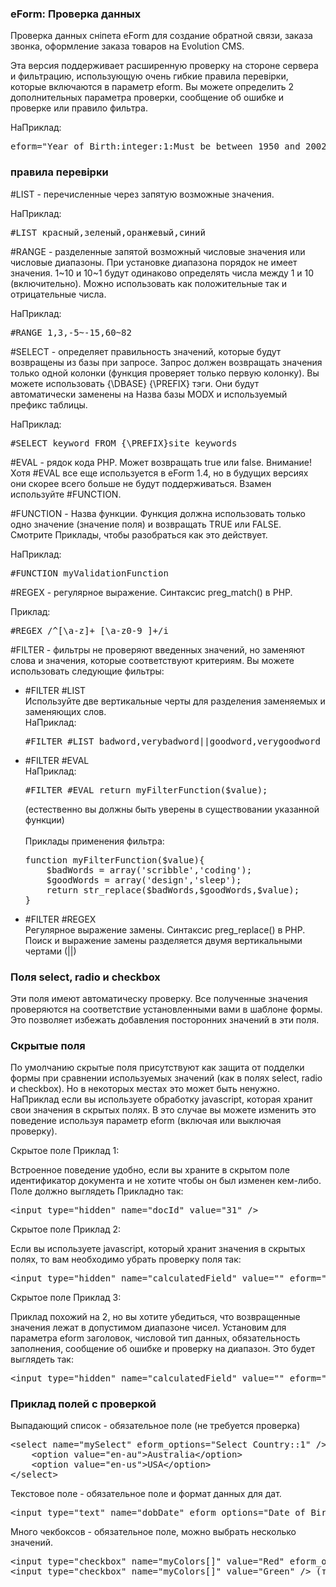 
<meta http-equiv="Content-Type" content="text/html; charset=utf-8">
<h3>eForm: Проверка данных </h3> 
Проверка данных сніпета eForm для создание обратной связи, заказа звонка, оформление заказа товаров на Evolution CMS.	
<br>
<p>Эта версия поддерживает расширенную проверку на стороне сервера и фильтрацию, использующую очень гибкие правила перевірки, которые включаются в параметр eform. Вы можете определить 2 дополнительных параметра проверки, сообщение об ошибке и проверке или правило фильтра.</p>
<p>НаПриклад:</p>
<pre class="brush: html;">eform="Year of Birth:integer:1:Must be between 1950 and 2002:#RANGE 1950-2002"</pre>

<h3 class="sub-header text-bold">правила перевірки</h3>
<p><span class="text-bold">#LIST</span> - перечисленные через запятую возможные значения.</p>
<p>НаПриклад:</p>
<pre class="brush: html;">#LIST красный,зеленый,оранжевый,синий</pre>
<p><span class="text-bold">#RANGE</span> - разделенные запятой возможный числовые значения или числовые диапазоны. При установке диапазона порядок не имеет значения. 1~10 и 10~1 будут одинаково определять числа между 1 и 10 (включительно). Можно использовать как положительные так и отрицательные числа.</p>
<p>НаПриклад:</p>
<pre class="brush: html;">#RANGE 1,3,-5~-15,60~82</pre>
<p><span class="text-bold">#SELECT</span> - определяет правильность значений, которые будут возвращены из базы при запросе. Запрос должен возвращать значения только одной колонки (функция проверяет только первую колонку). Вы можете использовать {\DBASE} {\PREFIX} тэги. Они будут автоматически заменены на Назва базы MODX и используемый префикс таблицы.</p>
<p>НаПриклад:</p>
<pre class="brush: html;">#SELECT keyword FROM {\PREFIX}site_keywords</pre>
<p><span class="text-bold">#EVAL</span> - рядок кода PHP. Может возвращать true или false. Внимание! Хотя #EVAL все еще используется в eForm 1.4, но в будущих версиях они скорее всего больше не будут поддерживаться. Взамен используйте #FUNCTION.</p>
<p><span class="text-bold">#FUNCTION</span> - Назва функции. Функция должна использовать только одно значение (значение поля) и возвращать TRUE или FALSE. Смотрите Приклады, чтобы разобраться как это действует.</p>
<p>НаПриклад:</p>
<pre class="brush: html;">#FUNCTION myValidationFunction</pre>
<p><span class="text-bold">#REGEX</span> - регулярное выражение. Синтаксис preg_match() в PHP.</p>
<p>Приклад:</p>
<pre class="brush: html;">#REGEX /^[\a-z]+ [\a-z0-9_]+/i</pre>
<p><span class="text-bold">#FILTER</span> - фильтры не проверяют введенных значений, но заменяют слова и значения, которые соответствуют критериям. Вы можете использовать следующие фильтры:</p>
<ul>
	<li>#FILTER #LIST<br> Используйте две вертикальные черты для разделения заменяемых и заменяющих слов.<br> НаПриклад:
		<pre class="brush: html;">#FILTER #LIST badword,verybadword||goodword,verygoodword</pre>
	</li>
	<li>#FILTER #EVAL<br> НаПриклад:
		<pre class="brush: html;">#FILTER #EVAL return myFilterFunction($value);</pre>
		<p>(естественно вы должны быть уверены в существовании указанной функции)<br><br>Приклады применения фильтра:</p>
		<pre class="brush: php;">function myFilterFunction($value){
	$badWords = array('scribble','coding');
	$goodWords = array('design','sleep');
	return str_replace($badWords,$goodWords,$value);
}</pre>
	</li>
	<li>#FILTER #REGEX<br> Регулярное выражение замены. Синтаксис preg_replace() в PHP. Поиск и выражение замены разделяется двумя вертикальными чертами (||)</li>
</ul>

<h3 class="sub-header text-bold">Поля select, radio и checkbox</h3>
<p>Эти поля имеют автоматическу проверку. Все полученные значения проверяются на соответствие установленными вами в шаблоне формы. Это позволяет избежать добавления посторонних значений в эти поля.</p>

<h3 class="sub-header text-bold">Скрытые поля</h3>
<p>По умолчанию скрытые поля присутствуют как защита от подделки формы при сравнении используемых значений (как в полях select, radio и checkbox). Но в некоторых местах это может быть ненужно. НаПриклад если вы используете обработку javascript, которая хранит свои значения в скрытых полях. В это случае вы можете изменить это поведение используя параметр eform (включая или выключая проверку).</p>
<p>Скрытое поле Приклад 1:</p>
<p>Встроенное поведение удобно, если вы храните в скрытом поле идентификатор документа и не хотите чтобы он был изменен кем-либо. Поле должно выглядеть Прикладно так:</p>
<pre class="brush: html;">&lt;input type="hidden" name="docId" value="31" /&gt;</pre>
<p>Скрытое поле Приклад 2:</p>
<p>Если вы используете javascript, который хранит значения в скрытых полях, то вам необходимо убрать проверку поля так:</p>
<pre class="brush: html;">&lt;input type="hidden" name="calculatedField" value="" eform="::0::" /&gt;</pre>
<p>Скрытое поле Приклад 3:</p>
<p>Приклад похожий на 2, но вы хотите убедиться, что возвращенные значения лежат в допустимом диапазоне чисел. Установим для параметра eform заголовок, числовой тип данных, обязательность заполнения, сообщение об ошибке и проверку на диапазон. Это будет выглядеть так:</p>
<pre class="brush: html;">&lt;input type="hidden" name="calculatedField" value="" eform="Calculated Value:integer:1:Calculation out of range:#RANGE 1-10" /&gt;</pre>

<h3 class="sub-header text-bold">Приклад полей с проверкой</h3>
<p>Выпадающий список - обязательное поле (не требуется проверка)</p>
<pre class="brush: html;">
&lt;select name="mySelect" eform_options="Select Country::1" /&gt; (тип данных не определен)
	&lt;option value="en-au"&gt;Australia&lt;/option&gt;
	&lt;option value="en-us"&gt;USA&lt;/option&gt;
&lt;/select&gt;
</pre>
<p>Текстовое поле - обязательное поле и формат данных для дат.</p>
<pre class="brush: html;">&lt;input type="text" name="dobDate" eform_options="Date of Birth:date:1:@EVAL return (strtotime($value)!==-1)?true:false;" /&gt;</pre>
<p>Много чекбоксов - обязательное поле, можно выбрать несколько значений.</p>
<pre class="brush: html;">
&lt;input type="checkbox" name="myColors[]" value="Red" eform_options="Colors::1" /&gt; (тип данных не определен)
&lt;input type="checkbox" name="myColors[]" value="Green" /&gt; (тип данных не определен)
</pre>
